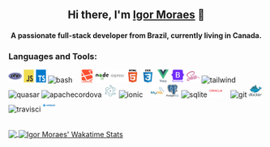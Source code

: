 <h2 align="center">Hi there, I'm <a title="Igor's website" href="https://igormoraes.dev">Igor Moraes</a> 👋</h2>
<h4 align="center">A passionate full-stack developer from Brazil, currently living in Canada.</h3>

### Languages and Tools:

<p align="left">
    <!--php-->
    <img src="https://raw.githubusercontent.com/devicons/devicon/master/icons/php/php-original.svg" alt="php" width="26" height="26"/>
    <!--javascript-->
    <img src="https://raw.githubusercontent.com/devicons/devicon/master/icons/javascript/javascript-original.svg" alt="javascript" width="20" height="26"/>
    <!--typescript-->
    <img src="https://raw.githubusercontent.com/devicons/devicon/master/icons/typescript/typescript-original.svg" alt="typescript" width="20" height="26"/>
    <!--bash-->
    <img src="https://www.vectorlogo.zone/logos/gnu_bash/gnu_bash-icon.svg" alt="bash" width="20" height="26"/>
    &nbsp;&nbsp;
    <!--laravel-->
    <img src="https://raw.githubusercontent.com/devicons/devicon/master/icons/laravel/laravel-plain-wordmark.svg" alt="laravel" width="26" height="26"/>
    <!--nodejs-->
    <img src="https://raw.githubusercontent.com/devicons/devicon/master/icons/nodejs/nodejs-original-wordmark.svg" alt="nodejs" width="26" height="26"/>
    <!--express-->
    <img src="https://raw.githubusercontent.com/devicons/devicon/master/icons/express/express-original-wordmark.svg" alt="express" width="26" height="26"/>
    <!--html5-->
    <img src="https://raw.githubusercontent.com/devicons/devicon/master/icons/html5/html5-original-wordmark.svg" alt="html5" width="26" height="26"/>
    <!--css3-->
    <img src="https://raw.githubusercontent.com/devicons/devicon/master/icons/css3/css3-original-wordmark.svg" alt="css3" width="26" height="26"/>
    <!--vuejs-->
    <img src="https://raw.githubusercontent.com/devicons/devicon/master/icons/vuejs/vuejs-original-wordmark.svg" alt="vuejs" width="26" height="26"/>
    <!--bootstrap-->
    <img src="https://raw.githubusercontent.com/devicons/devicon/master/icons/bootstrap/bootstrap-plain-wordmark.svg" alt="bootstrap" width="26" height="26"/>
    <!--sass-->
    <img src="https://raw.githubusercontent.com/devicons/devicon/master/icons/sass/sass-original.svg" alt="sass" width="26" height="26"/>
    <!--tailwind-->
    <img src="https://www.vectorlogo.zone/logos/tailwindcss/tailwindcss-icon.svg" alt="tailwind" width="26" height="26"/>
    &nbsp;&nbsp;
    <!--quasar-->
    <img src="https://cdn.quasar.dev/logo/svg/quasar-logo.svg" alt="quasar" width="26" height="26"/>
    <!--apachecordova-->
    <img src="https://www.vectorlogo.zone/logos/apache_cordova/apache_cordova-icon.svg" alt="apachecordova" width="26" height="26"/>
    <!--electron-->
    <img src="https://raw.githubusercontent.com/devicons/devicon/master/icons/electron/electron-original.svg" alt="electron" width="26" height="26"/>
    <!--ionic-->
    <img src="https://upload.wikimedia.org/wikipedia/commons/d/d1/Ionic_Logo.svg" alt="ionic" width="26" height="26"/>
    &nbsp;&nbsp;
    <!--mysql-->
    <img src="https://raw.githubusercontent.com/devicons/devicon/master/icons/mysql/mysql-original-wordmark.svg" alt="mysql" width="26" height="26"/>
    <!--postgresql-->
    <img src="https://raw.githubusercontent.com/devicons/devicon/master/icons/postgresql/postgresql-original-wordmark.svg" alt="postgresql" width="26" height="26"/>
    <!--sqlite-->
    <img src="https://www.vectorlogo.zone/logos/sqlite/sqlite-icon.svg" alt="sqlite" width="26" height="26"/>
    <!--oracle-->
    <img src="https://raw.githubusercontent.com/devicons/devicon/master/icons/oracle/oracle-original.svg" alt="oracle" width="26" height="26"/>
    &nbsp;&nbsp;
    <!--git-->
    <img src="https://www.vectorlogo.zone/logos/git-scm/git-scm-icon.svg" alt="git" width="26" height="26"/>
    <!--docker-->
    <img src="https://raw.githubusercontent.com/devicons/devicon/master/icons/docker/docker-original-wordmark.svg" alt="docker" width="26" height="26"/>
    <!--travisci-->
    <img src="https://www.vectorlogo.zone/logos/travis-ci/travis-ci-icon.svg" alt="travisci" width="26" height="26"/>
    <!--webpack-->
    <img src="https://raw.githubusercontent.com/devicons/devicon/d00d0969292a6569d45b06d3f350f463a0107b0d/icons/webpack/webpack-original-wordmark.svg" alt="webpack" width="26" height="26"/>
</p>
<br />

<!-- Change the `github-readme-stats-igorsgm.vercel.app` to `github-readme-stats.vercel.app`  -->
<a href="https://github.com/igorsgm">
  <img align="center" src="https://github-readme-stats-igorsgm.vercel.app/api?username=igorsgm&show_icons=true&include_all_commits=true&theme=dark&line_height=24.8" />
</a>
<a href="https://github.com/igorsgm">
  <img align="center" src="https://github-readme-stats-igorsgm.vercel.app/api/wakatime?username=@igorsgm&theme=dark&layout=compact&custom_title=Wakatime Stats (last 365 days)" alt="Igor Moraes' Wakatime Stats" />
</a>
